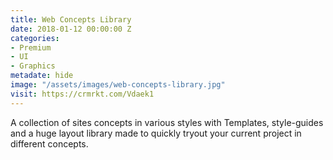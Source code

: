 ```yaml
---
title: Web Concepts Library
date: 2018-01-12 00:00:00 Z
categories:
- Premium
- UI
- Graphics
metadate: hide
image: "/assets/images/web-concepts-library.jpg"
visit: https://crmrkt.com/Vdaek1
---
```


A collection of sites concepts in various styles with Templates, style-guides and a huge layout library made to quickly tryout your current project in different concepts.